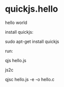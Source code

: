 # quickjs.hello


hello world

install quickjs:

sudo apt-get install quickjs


run:

qjs hello.js

js2c


qjsc hello.js -e -o hello.c

